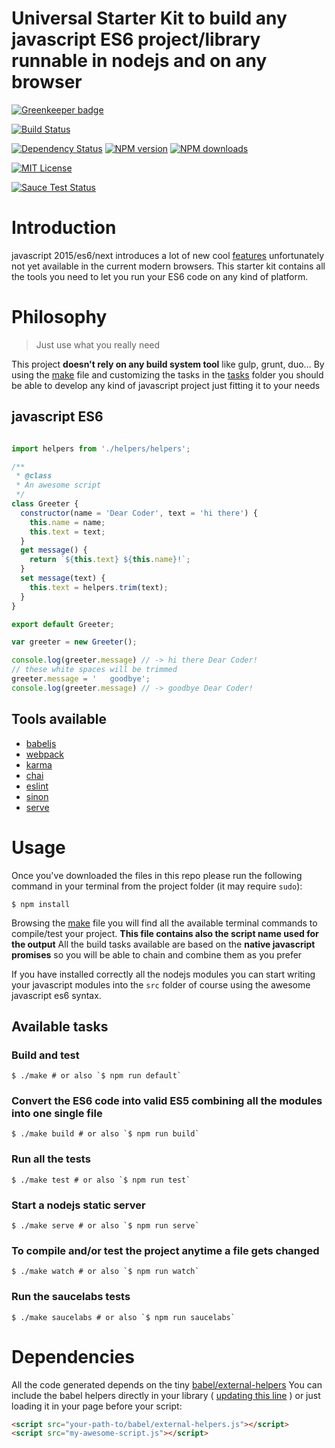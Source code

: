 Universal Starter Kit to build any javascript ES6 project/library runnable in nodejs and on any browser
====================

[![Greenkeeper badge](https://badges.greenkeeper.io/kristianmandrup/markoa-es6.svg)](https://greenkeeper.io/)

[![Build Status][travis-image]][travis-url]

[![Dependency Status][gemnasium-image]][gemnasium-url]
[![NPM version][npm-version-image]][npm-url]
[![NPM downloads][npm-downloads-image]][npm-url]

[![MIT License][license-image]][license-url]

[![Sauce Test Status][saucelabs-image]][saucelabs-url]


# Introduction

javascript 2015/es6/next introduces a lot of new cool [features](https://babeljs.io/features.html) unfortunately not yet available in the current modern browsers. This starter kit contains all the tools you need to let you run your ES6 code on any kind of platform.

# Philosophy

> Just use what you really need

This project __doesn't rely on any build system tool__ like gulp, grunt, duo...
By using the [make](make) file and customizing the tasks in the [tasks](tasks) folder you should be able to develop any kind of javascript project just fitting it to your needs

## javascript ES6

```javascript

import helpers from './helpers/helpers';

/**
 * @class
 * An awesome script
 */
class Greeter {
  constructor(name = 'Dear Coder', text = 'hi there') {
    this.name = name;
    this.text = text;
  }
  get message() {
    return `${this.text} ${this.name}!`;
  }
  set message(text) {
    this.text = helpers.trim(text);
  }
}

export default Greeter;
```

```javascript
var greeter = new Greeter();

console.log(greeter.message) // -> hi there Dear Coder!
// these white spaces will be trimmed
greeter.message = '   goodbye';
console.log(greeter.message) // -> goodbye Dear Coder!

```


## Tools available

- [babeljs](https://babeljs.io/)
- [webpack](https://github.com/webpack/webpack)
- [karma](https://github.com/karma-runner/karma)
- [chai](https://github.com/chaijs/chai)
- [eslint](https://github.com/eslint/eslint)
- [sinon](https://github.com/cjohansen/Sinon.JS)
- [serve](https://github.com/tj/serve)

# Usage

Once you've downloaded the files in this repo please run the following command in your terminal from the project folder (it may require `sudo`):

```shell
$ npm install
```

Browsing the [make](make) file you will find all the available terminal commands to compile/test your project. __This file contains also the script name used for the output__
All the build tasks available are based on the __native javascript promises__ so you will be able to chain and combine them as you prefer

If you have installed correctly all the nodejs modules you can start writing your javascript modules into the `src` folder of course using the awesome javascript es6 syntax.

## Available tasks

### Build and test
```shell
$ ./make # or also `$ npm run default`
```

### Convert the ES6 code into valid ES5 combining all the modules into one single file
```shell
$ ./make build # or also `$ npm run build`
```

### Run all the tests
```shell
$ ./make test # or also `$ npm run test`
```

### Start a nodejs static server
```shell
$ ./make serve # or also `$ npm run serve`
```

### To compile and/or test the project anytime a file gets changed
```shell
$ ./make watch # or also `$ npm run watch`
```

### Run the saucelabs tests
```shell
$ ./make saucelabs # or also `$ npm run saucelabs`
```

# Dependencies

All the code generated depends on the tiny [babel/external-helpers](https://babeljs.io/docs/usage/external-helpers/)
You can include the babel helpers directly in your library ( [updating this line](https://github.com/GianlucaGuarini/es6-project-starter-kit/blob/master/tasks/build.js#L36) ) or just loading it in your page before your script:
```html
<script src="your-path-to/babel/external-helpers.js"></script>
<script src="my-awesome-script.js"></script>
```


[npm-url]: https://npmjs.org/package/es6-project-starter-kit
[npm-version-image]: http://img.shields.io/npm/v/es6-project-starter-kit.svg?style=flat-square
[npm-downloads-image]: http://img.shields.io/npm/dm/es6-project-starter-kit.svg?style=flat-square

[gemnasium-image]: https://img.shields.io/gemnasium/GianlucaGuarini/es6-project-starter-kit.svg?style=flat-square
[gemnasium-url]: https://gemnasium.com/GianlucaGuarini/es6-project-starter-kit

[travis-url]:https://travis-ci.org/GianlucaGuarini/es6-project-starter-kit
[travis-image]: https://img.shields.io/travis/GianlucaGuarini/es6-project-starter-kit.svg?style=flat-square

[saucelabs-image]:https://saucelabs.com/browser-matrix/es6-project-starter-kit.svg
[saucelabs-url]:https://saucelabs.com/u/es6-project-starter-kit

[saucelabs-image]:https://saucelabs.com/browser-matrix/es6projectstarterkit.svg
[saucelabs-url]:https://saucelabs.com/u/es6projectstarterkit

[license-url]: LICENSE
[license-image]: http://img.shields.io/badge/license-MIT-000000.svg?style=flat-square

